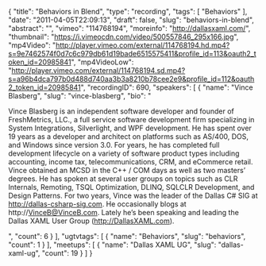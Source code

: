 {
  "title": "Behaviors in Blend",
  "type": "recording",
  "tags": [
    "Behaviors"
  ],
  "date": "2011-04-05T22:09:13",
  "draft": false,
  "slug": "behaviors-in-blend",
  "abstract": "",
  "vimeo": "114768194",
  "moreinfo": "http://dallasxaml.com/",
  "thumbnail": "https://i.vimeocdn.com/video/500557846_295x166.jpg",
  "mp4Video": "http://player.vimeo.com/external/114768194.hd.mp4?s=9e7462574f0d7c6c979db61d19bade6515575411&profile_id=113&oauth2_token_id=20985841",
  "mp4VideoLow": "http://player.vimeo.com/external/114768194.sd.mp4?s=a96b4dca797b0d488d740aa3b3a8210b78cee2e9&profile_id=112&oauth2_token_id=20985841",
  "recordingID": 690,
  "speakers": [
    {
      "name": "Vince Blasberg",
      "slug": "vince-blasberg",
      "bio": "<p>Vince Blasberg is an independent software developer and founder of FreshMetrics, LLC., a full service software development firm specializing in System Integrations, Silverlight, and WPF development. He has spent over 19 years as a developer and architect on platforms such as AS/400, DOS, and Windows since version 3.0. For years, he has completed full development lifecycle on a variety of software product types including accounting, income tax, telecommunications, CRM, and eCommerce retail. Vince obtained an MCSD in the C++ / COM days as well as two masters’ degrees. He has spoken at several user groups on topics such as CLR Internals, Remoting, TSQL Optimization, DLINQ, SQLCLR Development, and Design Patterns. For two years, Vince was the leader of the Dallas C# SIG at http://dallas-csharp-sig.com. He occasionally blogs at http://VinceB@VinceB.com. Lately he’s been speaking and leading the Dallas XAML User Group (http://DallasXAML.com).</p>",
      "count": 6
    }
  ],
  "ugtvtags": [
    {
      "name": "Behaviors",
      "slug": "behaviors",
      "count": 1
    }
  ],
  "meetups": [
    {
      "name": "Dallas XAML UG",
      "slug": "dallas-xaml-ug",
      "count": 19
    }
  ]
}